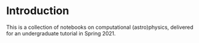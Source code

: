 Introduction
============

This is a collection of notebooks on computational (astro)physics,
delivered for an undergraduate tutorial in Spring 2021.
